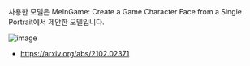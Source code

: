 사용한 모델은 MeInGame: Create a Game Character Face from a Single Portrait에서 제안한 모델입니다.

![image](https://github.com/audrb1999/DL-Project/assets/68139415/e44daf84-7f36-494e-b8fa-a27e8b3b8e05)


 - https://arxiv.org/abs/2102.02371
